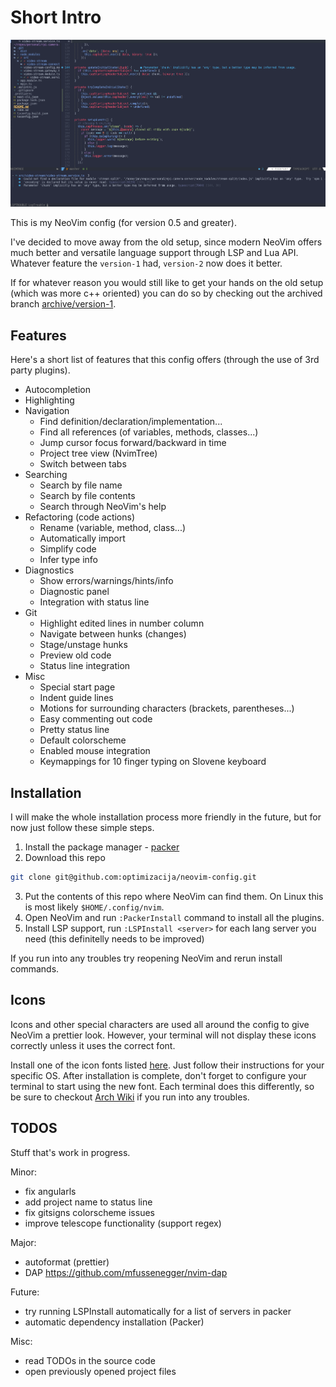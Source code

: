 # Short Intro

![Screenshot](./assets/nvim-screenshot.png)

This is my NeoVim config (for version 0.5 and greater).

I've decided to move away from the old setup, since modern NeoVim offers much better
and versatile language support through LSP and Lua API. 
Whatever feature the `version-1` had, `version-2` now does it better.

If for whatever reason you would still like to get your hands on the old setup
(which was more c++ oriented)
you can do so by checking out the archived branch [archive/version-1](https://github.com/optimizacija/neovim-config/tree/archive/version-1).


## Features

Here's a short list of features that this config offers (through the use of 3rd party plugins).

* Autocompletion 
* Highlighting 
* Navigation
    * Find definition/declaration/implementation...
    * Find all references (of variables, methods, classes...)
    * Jump cursor focus forward/backward in time
    * Project tree view (NvimTree)
    * Switch between tabs
* Searching
    * Search by file name
    * Search by file contents
    * Search through NeoVim's help
* Refactoring (code actions)
    * Rename (variable, method, class...)
    * Automatically import
    * Simplify code
    * Infer type info
* Diagnostics
    * Show errors/warnings/hints/info
    * Diagnostic panel
    * Integration with status line
* Git
    * Highlight edited lines in number column
    * Navigate between hunks (changes)
    * Stage/unstage hunks
    * Preview old code
    * Status line integration
* Misc
    * Special start page
    * Indent guide lines
    * Motions for surrounding characters (brackets, parentheses...)
    * Easy commenting out code
    * Pretty status line
    * Default colorscheme
    * Enabled mouse integration
    * Keymappings for 10 finger typing on Slovene keyboard 

## Installation

I will make the whole installation process more friendly in the future,
but for now just follow these simple steps.

1. Install the package manager - [packer](https://github.com/wbthomason/packer.nvim)
2. Download this repo
```bash
git clone git@github.com:optimizacija/neovim-config.git
```
3. Put the contents of this repo where NeoVim can find them. On Linux this is most likely `$HOME/.config/nvim`.
4. Open NeoVim and run `:PackerInstall` command to install all the plugins.
5. Install LSP support, run `:LSPInstall <server>` for each lang server you need (this definitelly needs to be improved)

If you run into any troubles try reopening NeoVim and rerun install commands.


## Icons
Icons and other special characters are used all around the config to give NeoVim a prettier look.
However, your terminal will not display these icons correctly unless it uses the correct font.

Install one of the icon fonts listed [here](https://www.nerdfonts.com/). Just follow their instructions for your specific OS.
After installation is complete, don't forget to configure your terminal to start using the new font. 
Each terminal does this differently, so be sure to checkout [Arch Wiki](https://wiki.archlinux.org/) if you run into any troubles.


## TODOS

Stuff that's work in progress.

Minor:
- fix angularls
- add project name to status line
- fix gitsigns colorscheme issues
- improve telescope functionality (support regex)

Major:
- autoformat (prettier)
- DAP https://github.com/mfussenegger/nvim-dap

Future:
- try running LSPInstall automatically for a list of servers in packer
- automatic dependency installation (Packer)

Misc:
- read TODOs in the source code
- open previously opened project files

